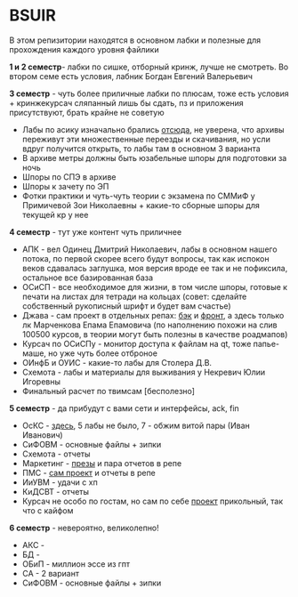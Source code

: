 # BSUIR 

В этом репизитории находятся в основном лабки и полезные для прохождения каждого уровня файлики

**1 и 2 семестр**- лабки по сишке, отборный кринж, лучше не смотреть.
Во втором семе есть условия, лабник Богдан Евгений Валерьевич

**3 семестр** - чуть более приличные лабки по плюсам, тоже есть условия + кринжекурсач сляпанный лишь бы сдать, пз и приложения присутствуют, брать крайне не советую

- Лабы по асику изначально брались [отсюда](https://github.com/Grigoriy0/asm-labs/blob/master/README.md), не уверена, что архивы переживут эти множественные переезды и скачивания, но усли вдруг получится открыть, то лабы там в основном 3 варианта
- В архиве метры должны быть юзабельные шпоры для подготовки за ночь
- Шпоры по СПЭ в архиве
- Шпоры к зачету по ЭП
- Фотки практики и чуть-чуть теории с экзамена по СММиФ у Примичевой Зои Николаевны + какие-то сборные шпоры для текущей кр у нее

**4 семестр** - тут уже контент чуть приличнее

- АПК - вел Одинец Дмитрий Николаевич, лабы в основном нашего потока, по первой скорее всего будут вопросы, так как испокон веков сдавалась заглушка, моя версия вроде ее так и не пофиксила, остальное все базированная база
- ОСиСП - все необходимое для жизни, в том числе шпоры, готовые к печати на листах для тетради на кольцах (совет: сделайте собственный рукописный шрифт и будет вам счастье)
- Джава - сам проект в отдельных репах: [бэк](https://github.com/nankokit/secretsanta) и [фронт](https://github.com/nankokit/front-secret-santa), а здесь только лк Марченкова Епама Епамовича (по наполнению похожи на слив 100500 курсов, в теории могут быть полезны в качестве роадмапов)
- Курсач по ОСиСПу - монитор доступа к файлам на qt, тоже папье-маше, но уже чуть более отброное
- ОИнфБ и ОУИС - какие-то лабы для Столера Д.В.
- Схемота - лабы и материалы для выживания у Некревич Юлии Игоревны
- Финальный расчет по твимсам [бесполезно]

**5 семестр** - да прибудут с вами сети и интерфейсы, ack, fin
- ОсКС - [здесь](https://github.com/nankokit/OsKS), 5 лабы не было, 7 - обжим витой пары (Иван Иванович)
- СиФОВМ - основные файлы + зипки 
- Схемота - отчеты
- Маркетинг - [презы](https://www.canva.com/design/DAGXk9HcBFg/l-lHsiQtM9bhxft-1hAcFQ/view?utm_content=DAGXk9HcBFg&utm_campaign=designshare&utm_medium=link2&utm_source=uniquelinks&utlId=hbf0b4a161f) и пара отчетов в репе
- ПМС - [сам проект](https://github.com/nankokit/tamagotchi_app) и отчеты в репе
- ИиУВМ - удачи с хп
- КиДСВТ - отчеты
- Курсач не особо по гостам, но сам по себе [проект](https://github.com/nankokit/SmartGrow) прикольный, так что с кайфом

**6 семестр** - невероятно, великолепно!
- АКС -
- БД - 
- ОБиП - миллион эссе из гпт
- СА - 2 вариант
- СиФОВМ - основные файлы + зипки 
